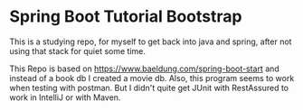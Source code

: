 # Spring Boot Tutorial Bootstrap

This is a studying repo, for myself to get back into java and spring, after not using that stack for quiet some time.

This Repo is based on https://www.baeldung.com/spring-boot-start and instead of a book db I created a movie db. Also,
this program seems to work when testing with postman. But I didn't quite get JUnit with RestAssured to work in IntelliJ
or with Maven.